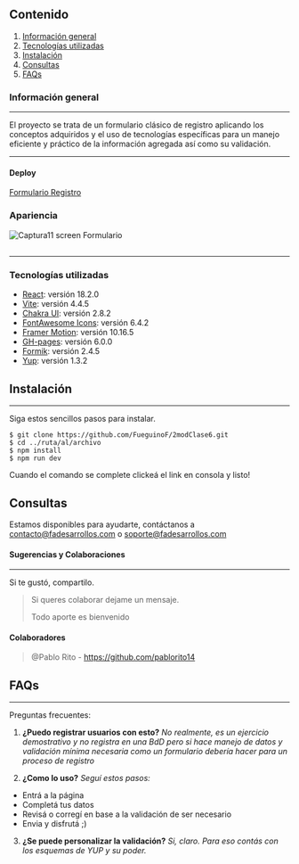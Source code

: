 ## Contenido
1. [Información general](#Información-general)
2. [Tecnologías utilizadas](#tecnologías-utilizadas)
3. [Instalación](#instalación)
4. [Consultas](#consultas)
5. [FAQs](#faqs)
### Información general
***
El proyecto se trata de un formulario clásico de registro aplicando los conceptos adquiridos y el uso de tecnologías específicas para un manejo eficiente y práctico de la información agregada así como su validación.
***
#### Deploy
[Formulario Registro](https://fueguinof.github.io/2modClase6/)
### Apariencia
![Captura11 screen Formulario](https://i.imgur.com/F8JOUaC.png)
## 
***
### Tecnologías utilizadas
* [React](https://es.react.dev/): versión 18.2.0
* [Vite](https://vitejs.dev/guide/): versión 4.4.5
* [Chakra UI](https://chakra-ui.com/): versión 2.8.2
* [FontAwesome Icons](https://fontawesome.com/icons): versión 6.4.2
* [Framer Motion](https://www.framer.com/motion/): versión 10.16.5
* [GH-pages](https://www.npmjs.com/package/gh-pages): versión 6.0.0
* [Formik](https://formik.org/docs/overview): versión 2.4.5
* [Yup](https://www.npmjs.com/package/yup): versión 1.3.2
## Instalación
***
Siga estos sencillos pasos para instalar. 
```
$ git clone https://github.com/FueguinoF/2modClase6.git
$ cd ../ruta/al/archivo
$ npm install
$ npm run dev
```
Cuando el comando se complete clickeá el link en consola y listo!
## Consultas 
Estamos disponibles para ayudarte, contáctanos a contacto@fadesarrollos.com o soporte@fadesarrollos.com

#### Sugerencias y Colaboraciones
***
Si te gustó, compartilo.
> Si queres colaborar dejame un mensaje. 
> 
> Todo aporte es bienvenido

#### Colaboradores
>@Pablo Rito - https://github.com/pablorito14

## FAQs
***
Preguntas frecuentes:

1. **¿Puedo registrar usuarios con esto?**
_No realmente, es un ejercicio demostrativo y no registra en una BdD pero si hace manejo de datos y validación mínima necesaria como un formulario debería hacer para un proceso de registro_

2. **¿Como lo uso?** 
_Seguí estos pasos:_
* Entrá a la página 
* Completá tus datos
* Revisá o corregí en base a la validación de ser necesario
* Envia y disfrutá ;)
3. **¿Se puede personalizar la validación?**
*Si, claro. Para eso contás con los esquemas de YUP y su poder.*
